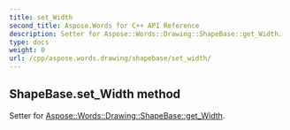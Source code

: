 ```yaml
---
title: set_Width
second_title: Aspose.Words for C++ API Reference
description: Setter for Aspose::Words::Drawing::ShapeBase::get_Width. 
type: docs
weight: 0
url: /cpp/aspose.words.drawing/shapebase/set_width/
---
```

## ShapeBase.set_Width method


Setter for [Aspose::Words::Drawing::ShapeBase::get_Width](./get_width/).

